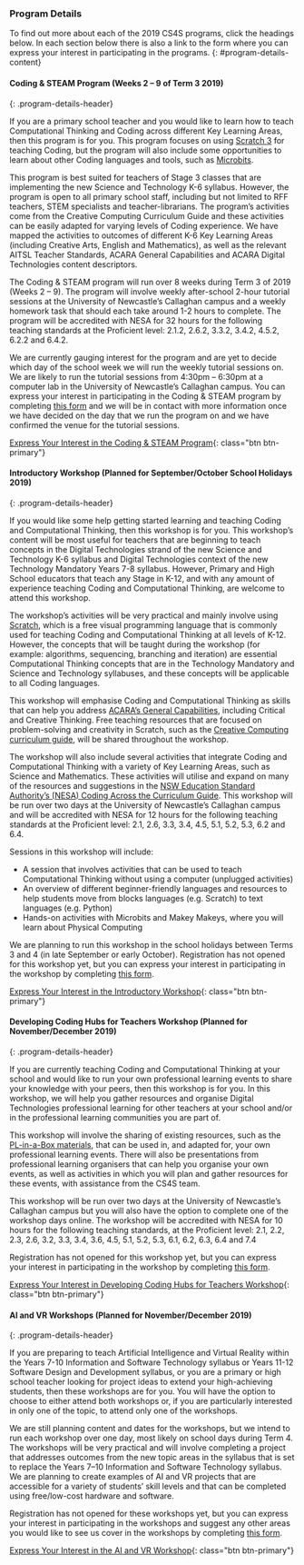 ### Program Details

To find out more about each of the 2019 CS4S programs, click the headings below. In each section below there is also a link to the form where you can express your interest in participating in the programs.
{: #program-details-content}

#### Coding & STEAM Program (Weeks 2 – 9 of Term 3 2019)
{: .program-details-header}

If you are a primary school teacher and you would like to learn how to teach Computational Thinking and Coding across different Key Learning Areas, then this program is for you. This program focuses on using [Scratch 3](https://scratch.mit.edu/) for teaching Coding, but the program will also include some opportunities to learn about other Coding languages and tools, such as [Microbits](https://microbit.org/).

This program is best suited for teachers of Stage 3 classes that are implementing the new Science and Technology K-6 syllabus. However, the program is open to all primary school staff, including but not limited to RFF teachers, STEM specialists and teacher-librarians. The program’s activities come from the Creative Computing Curriculum Guide and these activities can be easily adapted for varying levels of Coding experience. We have mapped the activities to outcomes of different K-6 Key Learning Areas (including Creative Arts, English and Mathematics), as well as the relevant AITSL Teacher Standards, ACARA General Capabilities and ACARA Digital Technologies content descriptors.

The Coding & STEAM program will run over 8 weeks during Term 3 of 2019 (Weeks 2 – 9). The program will involve weekly after-school 2-hour tutorial sessions at the University of Newcastle’s Callaghan campus and a weekly homework task that should each take around 1-2 hours to complete. The program will be accredited with NESA for 32 hours for the following teaching standards at the Proficient level: 2.1.2, 2.6.2, 3.3.2, 3.4.2, 4.5.2, 6.2.2 and 6.4.2.

We are currently gauging interest for the program and are yet to decide which day of the school week we will run the weekly tutorial sessions on. We are likely to run the tutorial sessions from 4:30pm – 6:30pm at a computer lab in the University of Newcastle’s Callaghan campus. You can express your interest in participating in the Coding & STEAM program by completing [this form](https://forms.gle/874cYsVnU8HwTqGc9) and we will be in contact with more information once we have decided on the day that we run the program on and we have confirmed the venue for the tutorial sessions.

[Express Your Interest in the Coding & STEAM Program](https://forms.gle/874cYsVnU8HwTqGc9){: class="btn btn-primary"}

#### Introductory Workshop (Planned for September/October School Holidays 2019)
{: .program-details-header}

If you would like some help getting started learning and teaching Coding and Computational Thinking, then this workshop is for you. This workshop’s content will be most useful for teachers that are beginning to teach concepts in the Digital Technologies strand of the new Science and Technology K-6 syllabus and Digital Technologies context of the new Technology Mandatory Years 7-8 syllabus. However, Primary and High School educators that teach any Stage in K-12, and with any amount of experience teaching Coding and Computational Thinking, are welcome to attend this workshop. 

The workshop’s activities will be very practical and mainly involve using [Scratch](https://scratch.mit.edu/), which is a free visual programming language that is commonly used for teaching Coding and Computational Thinking at all levels of K-12. However, the concepts that will be taught during the workshop (for example: algorithms, sequencing, branching and iteration) are essential Computational Thinking concepts that are in the Technology Mandatory and Science and Technology syllabuses, and these concepts will be applicable to all Coding languages.

This workshop will emphasise Coding and Computational Thinking as skills that can help you address [ACARA’s General Capabilities](https://www.australiancurriculum.edu.au/f-10-curriculum/general-capabilities/), including Critical and Creative Thinking. Free teaching resources that are focused on problem-solving and creativity in Scratch, such as the [Creative Computing curriculum guide](http://scratched.gse.harvard.edu/guide/), will be shared throughout the workshop.

The workshop will also include several activities that integrate Coding and Computational Thinking with a variety of Key Learning Areas, such as Science and Mathematics. These activities will utilise and expand on many of the resources and suggestions in the [NSW Education Standard Authority’s (NESA) Coding Across the Curriculum Guide](http://educationstandards.nsw.edu.au/wps/portal/nesa/k-10/learning-areas/technologies/coding-across-the-curriculum). This workshop will be run over two days at the University of Newcastle’s Callaghan campus and will be accredited with NESA for 12 hours for the following teaching standards at the Proficient level: 2.1, 2.6, 3.3, 3.4, 4.5, 5.1, 5.2, 5.3, 6.2 and 6.4.

Sessions in this workshop will include:

- A session that involves activities that can be used to teach Computational Thinking without using a computer (unplugged activities)
- An overview of different beginner-friendly languages and resources to help students move from blocks languages (e.g. Scratch) to text languages (e.g. Python)
- Hands-on activities with Microbits and Makey Makeys, where you will learn about Physical Computing

We are planning to run this workshop in the school holidays between Terms 3 and 4 (in late September or early October). Registration has not opened for this workshop yet, but you can express your interest in participating in the workshop by completing [this form](https://forms.gle/874cYsVnU8HwTqGc9).

[Express Your Interest in the Introductory Workshop](https://forms.gle/874cYsVnU8HwTqGc9){: class="btn btn-primary"}

#### Developing Coding Hubs for Teachers Workshop (Planned for November/December 2019) 
{: .program-details-header}

If you are currently teaching Coding and Computational Thinking at your school and would like to run your own professional learning events to share your knowledge with your peers, then this workshop is for you. In this workshop, we will help you gather resources and organise Digital Technologies professional learning for other teachers at your school and/or in the professional learning communities you are part of.

This workshop will involve the sharing of existing resources, such as the [PL-in-a-Box materials](https://csermoocs.appspot.com/plbox/), that can be used in, and adapted for, your own professional learning events. There will also be presentations from professional learning organisers that can help you organise your own events, as well as activities in which you will plan and gather resources for these events, with assistance from the CS4S team. 

This workshop will be run over two days at the University of Newcastle’s Callaghan campus but you will also have the option to complete one of the workshop days online. The workshop will be accredited with NESA for 10 hours for the following teaching standards, at the Proficient level: 2.1, 2.2, 2.3, 2.6, 3.2, 3.3, 3.4, 3.6, 4.5, 5.1, 5.2, 5.3, 6.1, 6.2, 6.3, 6.4 and 7.4 

Registration has not opened for this workshop yet, but you can express your interest in participating in the workshop by completing [this form](https://forms.gle/874cYsVnU8HwTqGc9).

[Express Your Interest in Developing Coding Hubs for Teachers Workshop](https://forms.gle/874cYsVnU8HwTqGc9){: class="btn btn-primary"}

#### AI and VR Workshops (Planned for November/December 2019)
{: .program-details-header}

If you are preparing to teach Artificial Intelligence and Virtual Reality within the Years 7-10 Information and Software Technology syllabus or Years 11-12 Software Design and Development syllabus, or you are a primary or high school teacher looking for project ideas to extend your high-achieving students, then these workshops are for you. You will have the option to choose to either attend both workshops or, if you are particularly interested in only one of the topic, to attend only one of the workshops.

We are still planning content and dates for the workshops, but we intend to run each workshop over one day, most likely on school days during Term 4. The workshops will be very practical and will involve completing a project that addresses outcomes from the new topic areas in the syllabus that is set to replace the Years 7–10 Information and Software Technology syllabus. We are planning to create examples of AI and VR projects that are accessible for a variety of students’ skill levels and that can be completed using free/low-cost hardware and software.

Registration has not opened for these workshops yet, but you can express your interest in participating in the workshops and suggest any other areas you would like to see us cover in the workshops by completing [this form](https://forms.gle/874cYsVnU8HwTqGc9).

[Express Your Interest in the AI and VR Workshop](https://forms.gle/874cYsVnU8HwTqGc9){: class="btn btn-primary"}